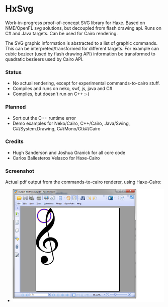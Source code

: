 # HxSvg
Work-in-progress proof-of-concept SVG library for Haxe. Based on NME/OpenFL svg solutions, but decoupled from flash drawing api. Runs on C# and Java targets. Can be used for Cairo rendering.

The SVG graphic information is abstracted to a list of graphic commands. This can be interpreted/transformed for different targets. For example can cubic bezieer (used by flash drawing API) information be transformed to quadratic bezieers used by Cairo API.

### Status
- No actual rendering, except for experimental commands-to-cairo stuff.
- Compiles and runs on neko, swf, js, java and C#
- Compiles, but doesn't run on C++ :-(

### Planned
- Sort out the C++ runtime error
- Demo examples for Neko/Cairo, C++/Cairo, Java/Swing, C#/System.Drawing, C#/Mono/Gtk#/Cairo

### Credits
- Hugh Sanderson and Joshua Granick for all core code
- Carlos Ballesteros Velasco for Haxe-Cairo

### Screenshot
Actual pdf output from the commands-to-cairo renderer, using Haxe-Cairo:
- ![screen](/screen.png?raw=true "screen")


